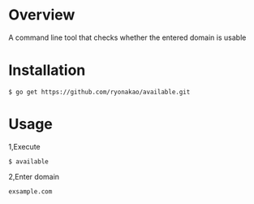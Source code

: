 # Overview
A command line tool that checks whether the entered domain is usable

# Installation

```
$ go get https://github.com/ryonakao/available.git
```

# Usage
1,Execute

```
$ available
```

2,Enter domain

```
exsample.com
```

